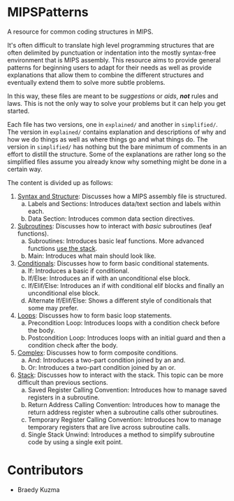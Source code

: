 # MIPSPatterns
A resource for common coding structures in MIPS.

It's often difficult to translate high level programming structures that are
often delimited by punctuation or indentation into the mostly syntax-free
environment that is MIPS assembly. This resource aims to provide general
patterns for beginning users to adapt for their needs as well as provide
explanations that allow them to combine the different structures and eventually
extend them to solve more subtle problems.

In this way, these files are meant to be _suggestions_ or _aids_, ___not___
rules and laws. This is not the only way to solve your problems but it can help
you get started.

Each file has two versions, one in `explained/` and another in `simplified/`.
The version in `explained/` contains explanation and descriptions of why and how
we do things as well as where things go and what things do. The version in
`simplified/` has nothing but the bare minimum of comments in an effort to
distill the structure. Some of the explanations are rather long so the
simplified files assume you already know why something might be done in a
certain way.

The content is divided up as follows:
<!--
  This has to be in HTML because markdown does not support specifying the type
  of ordered list.
--->
<ol type="1">
  <li>
    <a href="explained/01-SyntaxAndStructure">Syntax and Structure</a>:
    Discusses how a MIPS assembly file is structured.
    <ol type="a">
      <li>
        Labels and Sections: Introduces data/text section and labels within
        each.
      </li>
      <li>
        Data Section: Introduces common data section directives.
      </li>
    </ol>
  </li>
  <li>
    <a href="explained/01-SyntaxAndStructure">Subroutines</a>: Discusses how to
    interact with <em>basic</em> subroutines (leaf functions).
    <ol type="a">
      <li>
        Subroutines: Introduces basic leaf functions. More advanced functions
        <a href="#stack">use the stack</a>.
      </li>
      <li>
        Main: Introduces what main should look like.
      </li>
    </ol>
  </li>
  <li>
    <a href="explained/01-SyntaxAndStructure">Conditionals</a>: Discusses how to
    form basic conditional statements.
    <ol type="a">
      <li>
        If: Introduces a basic if conditional.
      </li>
      <li>
        If/Else: Introduces an if with an unconditional else block.
      </li>
      <li>
        If/Elif/Else: Introduces an if with conditional elif blocks and finally
        an unconditional else block.
      </li>
      <li>
        Alternate If/Elif/Else: Shows a different style of conditionals that
        some may prefer.
      </li>
    </ol>
  </li>
  <li>
    <a href="explained/01-SyntaxAndStructure">Loops</a>: Discusses how to form
    basic loop statements.
    <ol type="a">
      <li>
        Precondition Loop: Introduces loops with a condition check before the
        body.
      </li>
      <li>
        Postcondition Loop: Introduces loops with an initial guard and then a
        condition check after the body.
      </li>
    </ol>
  </li>
  <li>
    <a href="explained/01-SyntaxAndStructure">Complex</a>: Discusses how to form
    composite conditions.
    <ol type="a">
      <li>
        And: Introduces a two-part condition joined by an and.
      </li>
      <li>
        Or: Introduces a two-part condition joined by an or.
      </li>
    </ol>
  </li>
  <li>
    <a href="explained/01-SyntaxAndStructure" name="stack">Stack</a>: Discusses
    how to interact with the stack. This topic can be more difficult than
    previous sections.
    <ol type="a">
      <li>
        Saved Register Calling Convention: Introduces how to manage saved
        registers in a subroutine.
      </li>
      <li>
        Return Address Calling Convention: Introduces how to manage the return
        address register when a subroutine calls other subroutines.
      </li>
      <li>
        Temporary Register Calling Convention: Introduces how to manage
        temporary registers that are live across subroutine calls.
      </li>
      <li>
        Single Stack Unwind: Introduces a method to simplify subroutine code
        by using a single exit point.
      </li>
    </ol>
  </li>
</ol>

# Contributors
 * Braedy Kuzma
